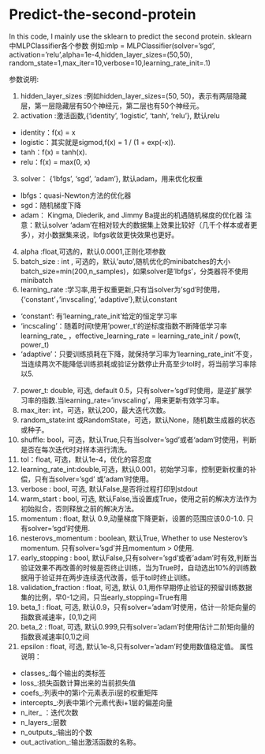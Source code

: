 # Predict-the-second-protein
In this code, I mainly use the sklearn to predict the second protein.
sklearn中MLPClassifier各个参数 
例如:mlp = MLPClassifier(solver=’sgd’, activation=’relu’,alpha=1e-4,hidden_layer_sizes=(50,50), random_state=1,max_iter=10,verbose=10,learning_rate_init=.1)

参数说明: 
1. hidden_layer_sizes :例如hidden_layer_sizes=(50, 50)，表示有两层隐藏层，第一层隐藏层有50个神经元，第二层也有50个神经元。 
2. activation :激活函数,{‘identity’, ‘logistic’, ‘tanh’, ‘relu’}, 默认relu 
- identity：f(x) = x 
- logistic：其实就是sigmod,f(x) = 1 / (1 + exp(-x)). 
- tanh：f(x) = tanh(x). 
- relu：f(x) = max(0, x) 
3. solver： {‘lbfgs’, ‘sgd’, ‘adam’}, 默认adam，用来优化权重 
- lbfgs：quasi-Newton方法的优化器 
- sgd：随机梯度下降 
- adam： Kingma, Diederik, and Jimmy Ba提出的机遇随机梯度的优化器 
注意：默认solver ‘adam’在相对较大的数据集上效果比较好（几千个样本或者更多），对小数据集来说，lbfgs收敛更快效果也更好。 
4. alpha :float,可选的，默认0.0001,正则化项参数 
5. batch_size : int , 可选的，默认’auto’,随机优化的minibatches的大小batch_size=min(200,n_samples)，如果solver是’lbfgs’，分类器将不使用minibatch 
6. learning_rate :学习率,用于权重更新,只有当solver为’sgd’时使用，{‘constant’，’invscaling’, ‘adaptive’},默认constant 
- ‘constant’: 有’learning_rate_init’给定的恒定学习率 
- ‘incscaling’：随着时间t使用’power_t’的逆标度指数不断降低学习率learning_rate_ ，effective_learning_rate = learning_rate_init / pow(t, power_t) 
- ‘adaptive’：只要训练损耗在下降，就保持学习率为’learning_rate_init’不变，当连续两次不能降低训练损耗或验证分数停止升高至少tol时，将当前学习率除以5. 
7. power_t: double, 可选, default 0.5，只有solver=’sgd’时使用，是逆扩展学习率的指数.当learning_rate=’invscaling’，用来更新有效学习率。 
8. max_iter: int，可选，默认200，最大迭代次数。 
9. random_state:int 或RandomState，可选，默认None，随机数生成器的状态或种子。 
10. shuffle: bool，可选，默认True,只有当solver=’sgd’或者‘adam’时使用，判断是否在每次迭代时对样本进行清洗。 
11. tol：float, 可选，默认1e-4，优化的容忍度 
12. learning_rate_int:double,可选，默认0.001，初始学习率，控制更新权重的补偿，只有当solver=’sgd’ 或’adam’时使用。 
14. verbose : bool, 可选, 默认False,是否将过程打印到stdout 
15. warm_start : bool, 可选, 默认False,当设置成True，使用之前的解决方法作为初始拟合，否则释放之前的解决方法。 
16. momentum : float, 默认 0.9,动量梯度下降更新，设置的范围应该0.0-1.0. 只有solver=’sgd’时使用. 
17. nesterovs_momentum : boolean, 默认True, Whether to use Nesterov’s momentum. 只有solver=’sgd’并且momentum > 0使用. 
18. early_stopping : bool, 默认False,只有solver=’sgd’或者’adam’时有效,判断当验证效果不再改善的时候是否终止训练，当为True时，自动选出10%的训练数据用于验证并在两步连续迭代改善，低于tol时终止训练。 
19. validation_fraction : float, 可选, 默认 0.1,用作早期停止验证的预留训练数据集的比例，早0-1之间，只当early_stopping=True有用 
20. beta_1 : float, 可选, 默认0.9，只有solver=’adam’时使用，估计一阶矩向量的指数衰减速率，[0,1)之间 
21. beta_2 : float, 可选, 默认0.999,只有solver=’adam’时使用估计二阶矩向量的指数衰减速率[0,1)之间 
22. epsilon : float, 可选, 默认1e-8,只有solver=’adam’时使用数值稳定值。 
属性说明： 
- classes_:每个输出的类标签 
- loss_:损失函数计算出来的当前损失值 
- coefs_:列表中的第i个元素表示i层的权重矩阵 
- intercepts_:列表中第i个元素代表i+1层的偏差向量 
- n_iter_ ：迭代次数 
- n_layers_:层数 
- n_outputs_:输出的个数 
- out_activation_:输出激活函数的名称。
